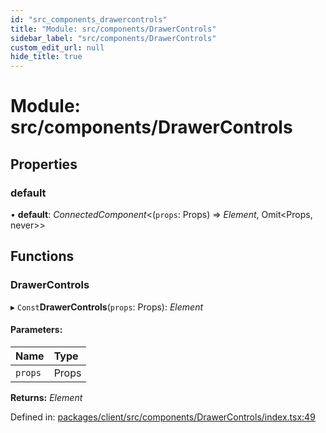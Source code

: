 ```yaml
---
id: "src_components_drawercontrols"
title: "Module: src/components/DrawerControls"
sidebar_label: "src/components/DrawerControls"
custom_edit_url: null
hide_title: true
---
```


# Module: src/components/DrawerControls

## Properties

### default

• **default**: *ConnectedComponent*<(`props`: Props) => *Element*, Omit<Props, never\>\>

## Functions

### DrawerControls

▸ `Const`**DrawerControls**(`props`: Props): *Element*

#### Parameters:

Name | Type |
:------ | :------ |
`props` | Props |

**Returns:** *Element*

Defined in: [packages/client/src/components/DrawerControls/index.tsx:49](https://github.com/xr3ngine/xr3ngine/blob/a16a45d7e/packages/client/src/components/DrawerControls/index.tsx#L49)
